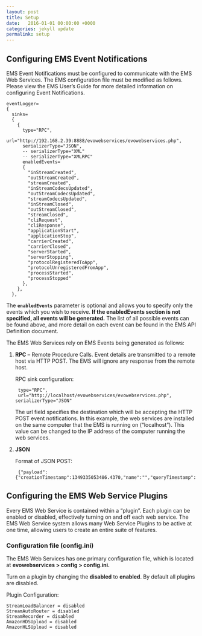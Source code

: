 ```yaml
---
layout: post
title: Setup 
date:   2016-01-01 00:00:00 +0000
categories: jekyll update
permalink: setup
---
```


## Configuring EMS Event Notifications 

EMS Event Notifications must be configured to communicate with the EMS Web Services. The EMS configuration file must be modified as follows. Please view the EMS User’s Guide for more detailed information on configuring Event Notifications.

    eventLogger= 
    {
      sinks=
      { 
        {
          type="RPC", 
          url="http://192.168.2.39:8888/evowebservices/evowebservices.php",    
          serializerType="JSON",
          -- serializerType="XML" 
          -- serializerType="XMLRPC"
          enabledEvents= 
          { 
            "inStreamCreated",
            "outStreamCreated",
            "streamCreated",
            "inStreamCodecsUpdated",
            "outStreamCodecsUpdated",
            "streamCodecsUpdated",
            "inStreamClosed",
            "outStreamClosed",
            "streamClosed",
            "cliRequest",
            "cliResponse",
            "applicationStart",
            "applicationStop",
            "carrierCreated",
            "carrierClosed",
            "serverStarted",
            "serverStopping",
            "protocolRegisteredToApp",
            "protocolUnregisteredFromApp",
            "processStarted",
            "processStopped"
          }, 
        }, 
      }, 

The **`enabledEvents`** parameter is optional and allows you to specify only the events which you wish to receive. **If the enabledEvents section is not specified, all events will be generated.** The list of all possible events can be found above, and more detail on each event can be found in the EMS API Definition document.

The EMS Web Services rely on EMS Events being generated as follows:

1. **RPC** – Remote Procedure Calls. Event details are transmitted to a remote host via HTTP POST. The EMS will ignore any response from the remote host.
   
   RPC sink configuration:
   
        type="RPC",
        url="http://localhost/evowebservices/evowebservices.php", serializerType="JSON" 
   
   The url field specifies the destination which will be accepting the HTTP POST event notifications. In this example, the web services are installed on the same computer that the EMS is running on (“localhost”). This value can be changed to the IP address of the computer running the web services.
   
2. **JSON**

   Format of JSON POST:

        {"payload":{"creationTimestamp":1349335053486.4370,"name":"","queryTimestamp":1349335053487.4370,"type":"NR","uniqueId":1,"upTime":1.0000},"type":"streamCreated"}


## Configuring the EMS Web Service Plugins 

Every EMS Web Service is contained within a “plugin”. Each plugin can be enabled or disabled, effectively turning on and off each web service. The EMS Web Service system allows many Web Service Plugins to be active at one time, allowing users to create an entire suite of features.

### Configuration file (config.ini)

The EMS Web Services has one primary configuration file, which is located at **evowebservices &gt; config &gt; config.ini.**

Turn on a plugin by changing the **disabled** to **enabled**. By default all plugins are disabled.

Plugin Configuration:

    StreamLoadBalancer = disabled 
    StreamAutoRouter = disabled
    StreamRecorder = disabled
    AmazonHDSUpload = disabled
    AmazonHLSUpload = disabled 
